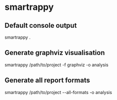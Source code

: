 # smartrappy

## Default console output

smartrappy .

## Generate graphviz visualisation

smartrappy /path/to/project -f graphviz -o analysis

## Generate all report formats

smartrappy /path/to/project --all-formats -o analysis
